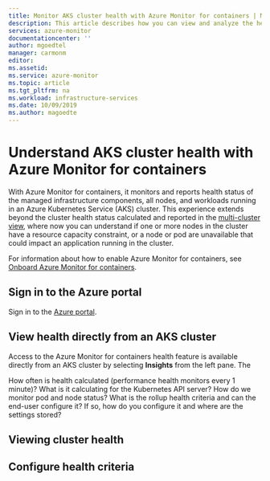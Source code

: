 ```yaml
---
title: Monitor AKS cluster health with Azure Monitor for containers | Microsoft Docs
description: This article describes how you can view and analyze the health of your AKS clusters with Azure Monitor for containers.
services: azure-monitor
documentationcenter: ''
author: mgoedtel
manager: carmonm
editor: 
ms.assetid: 
ms.service: azure-monitor
ms.topic: article
ms.tgt_pltfrm: na
ms.workload: infrastructure-services
ms.date: 10/09/2019
ms.author: magoedte
---
```


# Understand AKS cluster health with Azure Monitor for containers

With Azure Monitor for containers, it monitors and reports health status of the managed infrastructure components, all nodes, and workloads running in an Azure Kubernetes Service (AKS) cluster. This experience extends beyond the cluster health status calculated and reported in the [multi-cluster view](container-insights-overview.md#multi-cluster-view-from-azure-mMonitor), where now you can understand if one or more nodes in the cluster have a resource capacity constraint, or a node or pod are unavailable that could impact an application running in the cluster. 

For information about how to enable Azure Monitor for containers, see [Onboard Azure Monitor for containers](container-insights-onboard.md).

## Sign in to the Azure portal

Sign in to the [Azure portal](https://portal.azure.com). 


## View health directly from an AKS cluster

Access to the Azure Monitor for containers health feature is available directly from an AKS cluster by selecting **Insights** from the left pane. The 



How often is health calculated (performance health monitors every 1 minute)?  What is it calculating for the Kubernetes API server? How do we monitor pod and node status? 
What is the rollup health criteria and can the end-user configure it?  If so, how do you configure it and where are the settings stored?

## Viewing cluster health

## Configure health criteria

